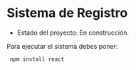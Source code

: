 <h1>Sistema de Registro</h1>

- Estado del proyecto: En construcción.

Para ejecutar el sistema debes poner:

``` npm install react```
